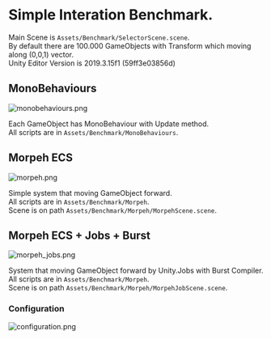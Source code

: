 # Simple Interation Benchmark.  
Main Scene is `Assets/Benchmark/SelectorScene.scene`.  
By default there are 100.000 GameObjects with Transform which moving along (0,0,1) vector.  
Unity Editor Version is 2019.3.15f1 (59ff3e03856d)  
  
## MonoBehaviours  
![monobehaviours.png](Images/monobehaviours.png)  

Each GameObject has MonoBehaviour with Update method.  
All scripts are in `Assets/Benchmark/MonoBehaviours`.  
## Morpeh ECS  
![morpeh.png](Images/morpeh.png)  

Simple system that moving GameObject forward.  
All scripts are in `Assets/Benchmark/Morpeh`.  
Scene is on path `Assets/Benchmark/Morpeh/MorpehScene.scene`.
## Morpeh ECS + Jobs + Burst  
![morpeh_jobs.png](Images/morpeh_jobs.png)  

System that moving GameObject forward by Unity.Jobs with Burst Compiler.  
All scripts are in `Assets/Benchmark/Morpeh`.  
Scene is on path `Assets/Benchmark/Morpeh/MorpehJobScene.scene`.

### Configuration
![configuration.png](Images/configuration.png)  
